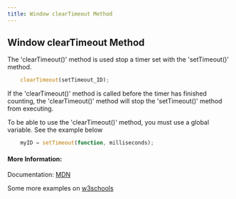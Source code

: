 ```yaml
---
title: Window clearTimeout Method
---
```

## Window clearTimeout Method

The 'clearTimeout()' method is used stop a timer set with the 'setTimeout()' method.

```js
    clearTimeout(setTimeout_ID); 
```

If the 'clearTimeout()' method is called before the timer has finished counting, the 'clearTimeout()' method will stop the 'setTimeout()' method from executing.

To be able to use the 'clearTimeout()' method, you must use a global variable. See the example below
```js
    myID = setTimeout(function, milliseconds); 
```

#### More Information:
<!-- Please add any articles you think might be helpful to read before writing the article -->

Documentation: <a href='https://developer.mozilla.org/en-US/docs/Web/API/WindowOrWorkerGlobalScope/clearTimeout' target='_blank' rel='nofollow'>MDN</a> 

Some more examples on <a href='https://www.w3schools.com/jsref/met_win_cleartimeout.asp' rel='nofollow'>w3schools</a>

